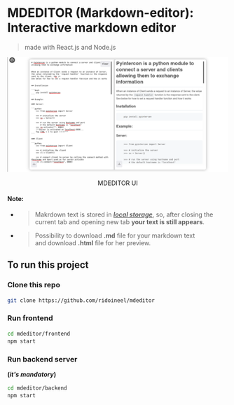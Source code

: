# MDEDITOR (Markdown-editor): Interactive markdown editor
> made with React.js and Node.js

![MDEDITOR UI](frontend/src/assets/images/mdeditor-ui.png)


<center>MDEDITOR UI</center>


#### Note:
* > Makrdown text is stored in <u>**_local storage_**</u>, so, after closing the current tab and opening new tab **your text is still appears**.

* > Possibility to download **.md** file for your markdown text <br/>
and download **.html** file for her preview.



## To run this project

### Clone this repo

``` bash
git clone https://github.com/ridoineel/mdeditor
```

### Run frontend

``` bash
cd mdeditor/frontend
npm start
```

### Run backend server
**(_it's mandatory_)**

``` bash
cd mdeditor/backend
npm start
```
